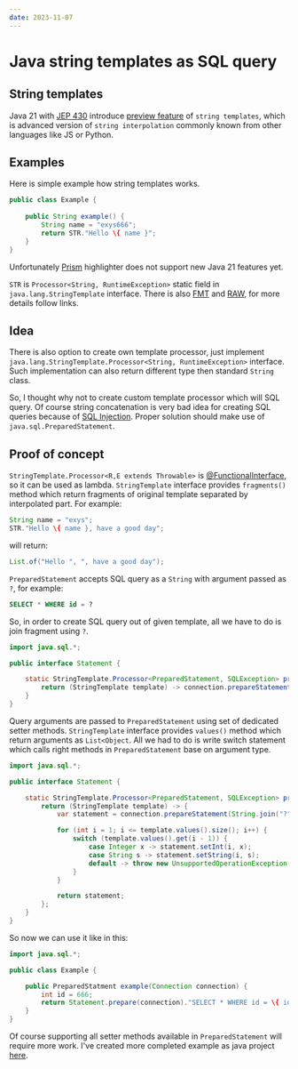 ```yaml
---
date: 2023-11-07
---
```

# Java string templates as SQL query

## String templates

Java 21 with [JEP 430](https://openjdk.org/jeps/430) introduce [preview feature](https://docs.oracle.com/en/java/javase/21/language/preview-language-and-vm-features.html) of `string templates`,
which is advanced version of `string interpolation` commonly known from other languages like JS or Python.

## Examples

Here is simple example how string templates works. 

```java
public class Example {
    
    public String example() {
        String name = "exys666";
        return STR."Hello \{ name }";
    }
}
```

Unfortunately [Prism](https://prismjs.com/) highlighter does not support new Java 21 features yet.

`STR` is `Processor<String, RuntimeException>` static field in `java.lang.StringTemplate` interface.
There is also [FMT](https://docs.oracle.com/en/java/javase/21/docs/api/java.base/java/util/FormatProcessor.html#FMT)
and [RAW](https://docs.oracle.com/en/java/javase/21/docs/api/java.base/java/lang/StringTemplate.html#RAW),
for more details follow links.

## Idea

There is also option to create own template processor, just implement `java.lang.StringTemplate.Processor<String, RuntimeException>` interface.
Such implementation can also return different type then standard `String` class.

So, I thought why not to create custom template processor which will SQL query. 
Of course string concatenation is very bad idea for creating SQL queries because of [SQL Injection](https://en.wikipedia.org/wiki/SQL_injection).
Proper solution should make use of `java.sql.PreparedStatement`.

## Proof of concept

`StringTemplate.Processor<R,E extends Throwable>` is [@FunctionalInterface](https://docs.oracle.com/en/java/javase/21/docs/api/java.base/java/lang/FunctionalInterface.html), so it can be used as lambda.
`StringTemplate` interface provides `fragments()` method which return fragments of original template separated by interpolated part.
For example:
```java
String name = "exys";
STR."Hello \{ name }, have a good day";
```
will return:
```java
List.of("Hello ", ", have a good day");
```

`PreparedStatement` accepts SQL query as a `String` with argument passed as `?`,
for example:
```sql
SELECT * WHERE id = ?
```

So, in order to create SQL query out of given template, all we have to do is join fragment using `?`.
```java
import java.sql.*;

public interface Statement {

    static StringTemplate.Processor<PreparedStatement, SQLException> prepare(Connection connection) {
        return (StringTemplate template) -> connection.prepareStatement(String.join("?", template.fragments()));
    }
}
```

Query arguments are passed to `PreparedStatement` using set of dedicated setter methods.
`StringTemplate` interface provides `values()` method which return arguments as `List<Object`.
All we had to do is write switch statement which calls right methods in `PreparedStatement` base on argument type.
```java
import java.sql.*;

public interface Statement {

    static StringTemplate.Processor<PreparedStatement, SQLException> prepare(Connection connection) {
        return (StringTemplate template) -> {
            var statement = connection.prepareStatement(String.join("?", template.fragments()));

            for (int i = 1; i <= template.values().size(); i++) {
                switch (template.values().get(i - 1)) {
                    case Integer x -> statement.setInt(i, x);
                    case String s -> statement.setString(i, s);
                    default -> throw new UnsupportedOperationException();
                }
            }

            return statement;
        };
    }
}
```

So now we can use it like in this:
```java
import java.sql.*;

public class Example {

    public PreparedStatment example(Connection connection) {
        int id = 666;
        return Statement.prepare(connection)."SELECT * WHERE id = \{ id }";
    }
}
```

Of course supporting all setter methods available in `PreparedStatement` will require more work. 
I've created more completed example as java project [here](https://github.com/exys666/statement-template).
